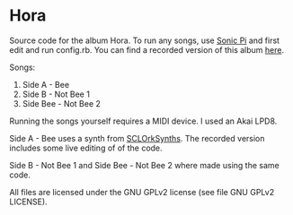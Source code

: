 # Hora
Source code for the album Hora. To run any songs, use [Sonic Pi](https://sonic-pi.net/) and first edit and run config.rb. You can find a recorded version of this album [here](https://junber.bandcamp.com/album/hora).

Songs:
1. Side A - Bee
2. Side B - Not Bee 1
3. Side Bee - Not Bee 2

Running the songs yourself requires a MIDI device. I used an Akai LPD8.

Side A - Bee uses a synth from [SCLOrkSynths](https://github.com/SCLOrkHub/SCLOrkSynths). The recorded version includes some live editing of of the code.

Side B - Not Bee 1 and Side Bee - Not Bee 2 where made using the same code.

All files are licensed under the GNU GPLv2 license (see file GNU GPLv2 LICENSE).
